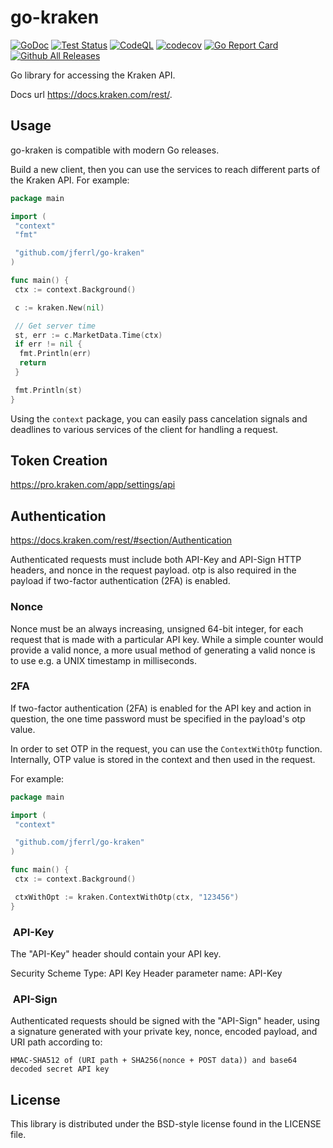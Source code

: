 # go-kraken

[![GoDoc](https://img.shields.io/static/v1?label=godoc&message=reference&color=blue)](https://pkg.go.dev/github.com/jferrl/go-kraken)
[![Test Status](https://github.com/jferrl/go-kraken/workflows/tests/badge.svg)](https://github.com/jferrl/go-kraken/actions?query=workflow%3Atests)
[![CodeQL](https://github.com/jferrl/go-kraken/workflows/CodeQL/badge.svg)](https://github.com/jferrl/go-kraken/actions?query=workflow%3ACodeQL)
[![codecov](https://codecov.io/gh/jferrl/go-kraken/branch/main/graph/badge.svg?token=68I4BZF235)](https://codecov.io/gh/jferrl/go-kraken)
[![Go Report Card](https://goreportcard.com/badge/github.com/jferrl/go-kraken)](https://goreportcard.com/report/github.com/jferrl/go-kraken)
[![Github All Releases](https://img.shields.io/github/downloads/jferrl/go-kraken/total.svg)]()

Go library for accessing the Kraken API.

Docs url <https://docs.kraken.com/rest/>.

## Usage

go-kraken is compatible with modern Go releases.

Build a new client, then you can use the services to reach different parts of the Kraken API. For example:

```go
package main

import (
 "context"
 "fmt"

 "github.com/jferrl/go-kraken"
)

func main() {
 ctx := context.Background()

 c := kraken.New(nil)

 // Get server time
 st, err := c.MarketData.Time(ctx)
 if err != nil {
  fmt.Println(err)
  return
 }

 fmt.Println(st)
}
```

Using the `context` package, you can easily pass cancelation signals and
deadlines to various services of the client for handling a request.

## Token Creation

<https://pro.kraken.com/app/settings/api>

## Authentication

<https://docs.kraken.com/rest/#section/Authentication>

Authenticated requests must include both API-Key and API-Sign HTTP headers, and nonce in the request payload. otp is also required in the payload if two-factor authentication (2FA) is enabled.

### Nonce

Nonce must be an always increasing, unsigned 64-bit integer, for each request that is made with a particular API key. While a simple counter would provide a valid nonce, a more usual method of generating a valid nonce is to use e.g. a UNIX timestamp in milliseconds.

### 2FA

If two-factor authentication (2FA) is enabled for the API key and action in question, the one time password must be specified in the payload's otp value.

In order to set OTP in the request, you can use the `ContextWithOtp` function. Internally, OTP value is stored in the context and then used in the request.

 For example:

```go
package main

import (
 "context"

 "github.com/jferrl/go-kraken"
)

func main() {
 ctx := context.Background()

 ctxWithOpt := kraken.ContextWithOtp(ctx, "123456")
}
```

###  API-Key

The "API-Key" header should contain your API key.

Security Scheme Type: API Key
Header parameter name: API-Key

###  API-Sign

Authenticated requests should be signed with the "API-Sign" header, using a signature generated with your private key, nonce, encoded payload, and URI path according to:

`HMAC-SHA512 of (URI path + SHA256(nonce + POST data)) and base64 decoded secret API key`

## License

This library is distributed under the BSD-style license found in the LICENSE file.
